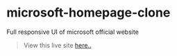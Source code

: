 # microsoft-homepage-clone
Full responsive UI of microsoft official website

> View this live site [here..](https://vaibhav0032.github.io/Microsoft-landing-page/)
